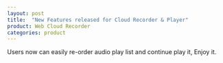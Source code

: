 ```yaml
---
layout: post
title:  "New Features released for Cloud Recorder & Player"
product: Web Cloud Recorder
categories: product
---
```

Users now can easily re-order audio play list and continue play it, Enjoy it.
